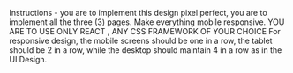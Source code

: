 Instructions - you are to implement this design pixel perfect,  you are to implement all the three (3) pages. Make everything mobile responsive. YOU ARE TO USE ONLY REACT , ANY CSS FRAMEWORK OF YOUR CHOICE
For responsive design, the mobile screens should be one in a row, the tablet should be 2 in a row, while the desktop should maintain 4 in a row as in the UI Design.